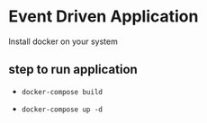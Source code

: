 # Event Driven Application

Install docker on your system

## step to run application
 - `docker-compose build`
  
 - `docker-compose up -d`
  
  
